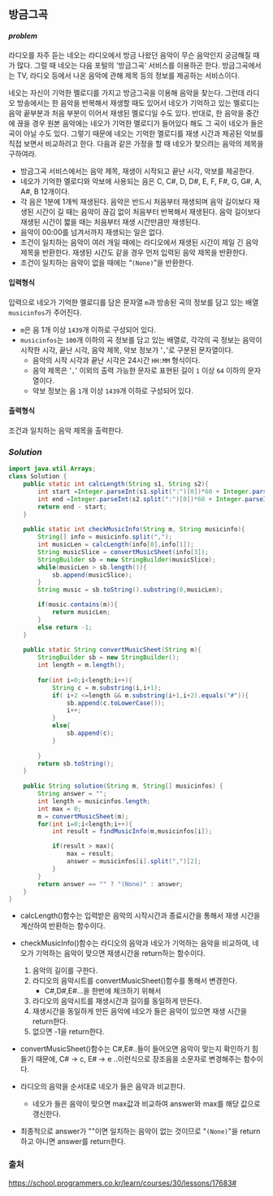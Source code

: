 ## **방금그곡**


#### ***problem***
라디오를 자주 듣는 네오는 라디오에서 방금 나왔던 음악이 무슨 음악인지 궁금해질 때가 많다. 그럴 때 네오는 다음 포털의 '방금그곡' 서비스를 이용하곤 한다. 방금그곡에서는 TV, 라디오 등에서 나온 음악에 관해 제목 등의 정보를 제공하는 서비스이다.

네오는 자신이 기억한 멜로디를 가지고 방금그곡을 이용해 음악을 찾는다. 그런데 라디오 방송에서는 한 음악을 반복해서 재생할 때도 있어서 네오가 기억하고 있는 멜로디는 음악 끝부분과 처음 부분이 이어서 재생된 멜로디일 수도 있다. 반대로, 한 음악을 중간에 끊을 경우 원본 음악에는 네오가 기억한 멜로디가 들어있다 해도 그 곡이 네오가 들은 곡이 아닐 수도 있다. 그렇기 때문에 네오는 기억한 멜로디를 재생 시간과 제공된 악보를 직접 보면서 비교하려고 한다. 다음과 같은 가정을 할 때 네오가 찾으려는 음악의 제목을 구하여라.

- 방금그곡 서비스에서는 음악 제목, 재생이 시작되고 끝난 시각, 악보를 제공한다.
- 네오가 기억한 멜로디와 악보에 사용되는 음은 C, C#, D, D#, E, F, F#, G, G#, A, A#, B 12개이다.
- 각 음은 1분에 1개씩 재생된다. 음악은 반드시 처음부터 재생되며 음악 길이보다 재생된 시간이 길 때는 음악이 끊김 없이 처음부터 반복해서 재생된다. 음악 길이보다 재생된 시간이 짧을 때는 처음부터 재생 시간만큼만 재생된다.
- 음악이 00:00를 넘겨서까지 재생되는 일은 없다.
- 조건이 일치하는 음악이 여러 개일 때에는 라디오에서 재생된 시간이 제일 긴 음악 제목을 반환한다. 재생된 시간도 같을 경우 먼저 입력된 음악 제목을 반환한다.
- 조건이 일치하는 음악이 없을 때에는 “`(None)`”을 반환한다.

#### **입력형식**
입력으로 네오가 기억한 멜로디를 담은 문자열 `m`과 방송된 곡의 정보를 담고 있는 배열 `musicinfos`가 주어진다.

- `m`은 음 1개 이상 `1439`개 이하로 구성되어 있다.
- `musicinfos`는 `100`개 이하의 곡 정보를 담고 있는 배열로, 각각의 곡 정보는 음악이 시작한 시각, 끝난 시각, 음악 제목, 악보 정보가 '`,`'로 구분된 문자열이다.
    - 음악의 시작 시각과 끝난 시각은 24시간 `HH:MM` 형식이다.
    - 음악 제목은 '`,`' 이외의 출력 가능한 문자로 표현된 길이 `1` 이상 `64` 이하의 문자열이다.
    - 악보 정보는 음 `1`개 이상 `1439`개 이하로 구성되어 있다.

#### **출력형식**
조건과 일치하는 음악 제목을 출력한다.

### ***Solution***
``` java
import java.util.Arrays;
class Solution {
    public static int calcLength(String s1, String s2){
        int start =Integer.parseInt(s1.split(":")[0])*60 + Integer.parseInt(s1.split(":")[1]);
        int end =Integer.parseInt(s2.split(":")[0])*60 + Integer.parseInt(s2.split(":")[1]);
        return end - start;
    }
    
    public static int checkMusicInfo(String m, String musicinfo){
        String[] info = musicinfo.split(",");
        int musicLen = calcLength(info[0],info[1]);
        String musicSlice = convertMusicSheet(info[3]);
        StringBuilder sb = new StringBuilder(musicSlice);
        while(musicLen > sb.length()){
            sb.append(musicSlice);
        }
        String music = sb.toString().substring(0,musicLen);

        if(music.contains(m)){
            return musicLen;
        }
        else return -1;
    }
    
    public static String convertMusicSheet(String m){
        StringBuilder sb = new StringBuilder();
        int length = m.length();
        
        for(int i=0;i<length;i++){
            String c = m.substring(i,i+1);
            if( i+2 <=length && m.substring(i+1,i+2).equals("#")){
                sb.append(c.toLowerCase());
                i++;
            }
            else{
                sb.append(c);
            }
            
        }
        return sb.toString();
    }
    
    public String solution(String m, String[] musicinfos) {
        String answer = "";
        int length = musicinfos.length;
        int max = 0;
        m = convertMusicSheet(m);
        for(int i=0;i<length;i++){
            int result = findMusicInfo(m,musicinfos[i]);

            if(result > max){
                max = result;
                answer = musicinfos[i].split(",")[2];
            }
        }
        return answer == "" ? "(None)" : answer;
    }
}
```
- calcLength()함수는 입력받은 음악의 시작시간과 종료시간을 통해서 재생 시간을 계산하여 반환하는 함수이다.
- checkMusicInfo()함수는 라디오의 음악과 네오가 기억하는 음악을 비교하여, 네오가 기억하는 음악이 맞으면 재생시간을 return하는 함수이다.
    1. 음악의 길이를 구한다.
    2. 라디오의 음악시트를 convertMusicSheet()함수를 통해서 변경한다.
        - C#,D#,E#...을 한번에 체크하기 위해서
    3. 라디오의 음악시트를 재생시간과 길이를 동일하게 만든다.
    4. 재생시간을 동일하게 만든 음악에 네오가 들은 음악이 있으면 재생 시간을 return한다.
    5. 없으면 -1을 return한다.
- convertMusicSheet()함수는 C#,E#..들이 들어오면 음악이 맞는지 확인하기 힘들기 때문에, C# → c, E# → e ..이런식으로 장조음을 소문자로 변경해주는 함수이다.

- 라디오의 음악을 순서대로 네오가 들은 음악과 비교한다.
    - 네오가 들은 음악이 맞으면 max값과 비교하여 answer와 max를 해당 값으로 갱신한다.
- 최종적으로 answer가 ""이면 일치하는 음악이 없는 것이므로 "`(None)`"을 return하고 아니면 answer를 return한다.
### 출처
https://school.programmers.co.kr/learn/courses/30/lessons/17683#